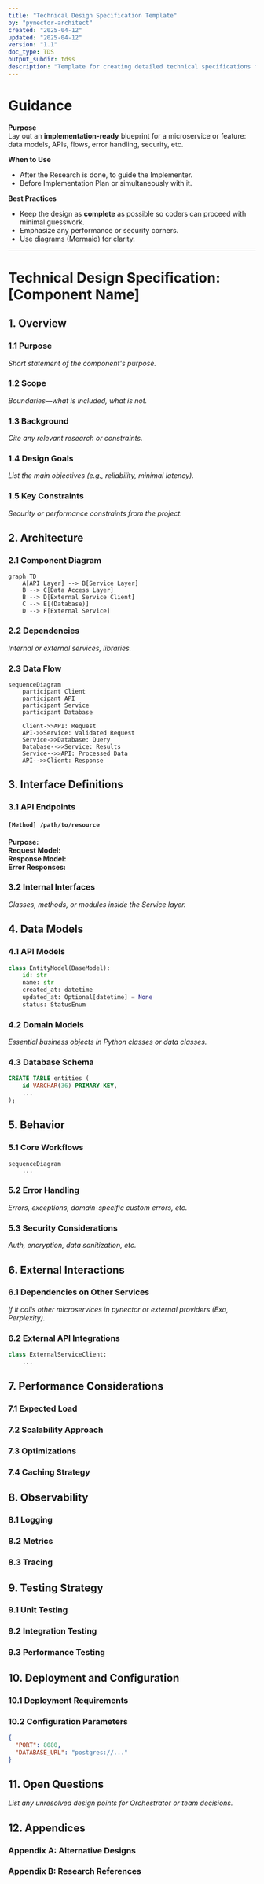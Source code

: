 ```yaml
---
title: "Technical Design Specification Template"
by: "pynector-architect"
created: "2025-04-12"
updated: "2025-04-12"
version: "1.1"
doc_type: TDS
output_subdir: tdss
description: "Template for creating detailed technical specifications for pynector components and services"
---
```


# Guidance

**Purpose**\
Lay out an **implementation-ready** blueprint for a microservice or feature:
data models, APIs, flows, error handling, security, etc.

**When to Use**

- After the Research is done, to guide the Implementer.
- Before Implementation Plan or simultaneously with it.

**Best Practices**

- Keep the design as **complete** as possible so coders can proceed with minimal
  guesswork.
- Emphasize any performance or security corners.
- Use diagrams (Mermaid) for clarity.

---

# Technical Design Specification: [Component Name]

## 1. Overview

### 1.1 Purpose

_Short statement of the component's purpose._

### 1.2 Scope

_Boundaries—what is included, what is not._

### 1.3 Background

_Cite any relevant research or constraints._

### 1.4 Design Goals

_List the main objectives (e.g., reliability, minimal latency)._

### 1.5 Key Constraints

_Security or performance constraints from the project._

## 2. Architecture

### 2.1 Component Diagram

```mermaid
graph TD
    A[API Layer] --> B[Service Layer]
    B --> C[Data Access Layer]
    B --> D[External Service Client]
    C --> E[(Database)]
    D --> F[External Service]
```

### 2.2 Dependencies

_Internal or external services, libraries._

### 2.3 Data Flow

```mermaid
sequenceDiagram
    participant Client
    participant API
    participant Service
    participant Database

    Client->>API: Request
    API->>Service: Validated Request
    Service->>Database: Query
    Database-->>Service: Results
    Service-->>API: Processed Data
    API-->>Client: Response
```

## 3. Interface Definitions

### 3.1 API Endpoints

#### `[Method] /path/to/resource`

**Purpose:**\
**Request Model:**\
**Response Model:**\
**Error Responses:**

### 3.2 Internal Interfaces

_Classes, methods, or modules inside the Service layer._

## 4. Data Models

### 4.1 API Models

```python
class EntityModel(BaseModel):
    id: str
    name: str
    created_at: datetime
    updated_at: Optional[datetime] = None
    status: StatusEnum
```

### 4.2 Domain Models

_Essential business objects in Python classes or data classes._

### 4.3 Database Schema

```sql
CREATE TABLE entities (
    id VARCHAR(36) PRIMARY KEY,
    ...
);
```

## 5. Behavior

### 5.1 Core Workflows

```mermaid
sequenceDiagram
    ...
```

### 5.2 Error Handling

_Errors, exceptions, domain-specific custom errors, etc._

### 5.3 Security Considerations

_Auth, encryption, data sanitization, etc._

## 6. External Interactions

### 6.1 Dependencies on Other Services

_If it calls other microservices in pynector or external providers (Exa,
Perplexity)._

### 6.2 External API Integrations

```python
class ExternalServiceClient:
    ...
```

## 7. Performance Considerations

### 7.1 Expected Load

### 7.2 Scalability Approach

### 7.3 Optimizations

### 7.4 Caching Strategy

## 8. Observability

### 8.1 Logging

### 8.2 Metrics

### 8.3 Tracing

## 9. Testing Strategy

### 9.1 Unit Testing

### 9.2 Integration Testing

### 9.3 Performance Testing

## 10. Deployment and Configuration

### 10.1 Deployment Requirements

### 10.2 Configuration Parameters

```json
{
  "PORT": 8080,
  "DATABASE_URL": "postgres://..."
}
```

## 11. Open Questions

_List any unresolved design points for Orchestrator or team decisions._

## 12. Appendices

### Appendix A: Alternative Designs

### Appendix B: Research References
